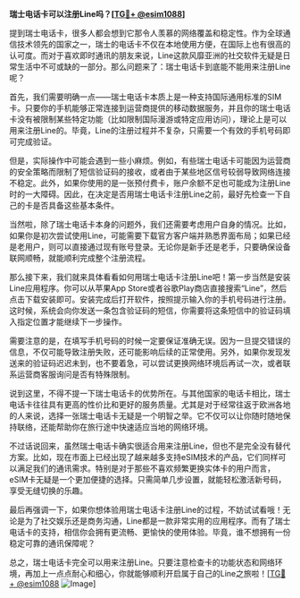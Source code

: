 **瑞士电话卡可以注册Line吗？[[TG💪+ @esim1088](https://t.me/s/esim1088)]**

提到瑞士电话卡，很多人都会想到它那令人羡慕的网络覆盖和稳定性。作为全球通信技术领先的国家之一，瑞士的电话卡不仅在本地使用方便，在国际上也有很高的认可度。而对于喜欢即时通讯的朋友来说，Line这款风靡亚洲的社交软件无疑是日常生活中不可或缺的一部分。那么问题来了：瑞士电话卡到底能不能用来注册Line呢？

首先，我们需要明确一点——瑞士电话卡本质上是一种支持国际通用标准的SIM卡。只要你的手机能够正常连接到运营商提供的移动数据服务，并且你的瑞士电话卡没有被限制某些特定功能（比如限制国际漫游或特定应用访问），理论上是可以用来注册Line的。毕竟，Line的注册过程并不复杂，只需要一个有效的手机号码即可完成验证。

但是，实际操作中可能会遇到一些小麻烦。例如，有些瑞士电话卡可能因为运营商的安全策略而限制了短信验证码的接收，或者由于某些地区信号较弱导致网络连接不稳定。此外，如果你使用的是一张预付费卡，账户余额不足也可能成为注册Line时的一大障碍。因此，在决定是否用瑞士电话卡注册Line之前，最好先检查一下自己的卡是否具备这些基本条件。

当然啦，除了瑞士电话卡本身的问题外，我们还需要考虑用户自身的情况。比如，如果你是初次尝试使用Line，可能需要下载官方客户端并熟悉界面布局；如果已经是老用户，则可以直接通过现有账号登录。无论你是新手还是老手，只要确保设备联网顺畅，就能顺利完成整个注册流程。

那么接下来，我们就来具体看看如何用瑞士电话卡注册Line吧！第一步当然是安装Line应用程序。你可以从苹果App Store或者谷歌Play商店直接搜索“Line”，然后点击下载安装即可。安装完成后打开软件，按照提示输入你的手机号码进行注册。这时候，系统会向你发送一条包含验证码的短信，你需要将这条短信中的验证码填入指定位置才能继续下一步操作。

需要注意的是，在填写手机号码的时候一定要保证准确无误。因为一旦提交错误的信息，不仅可能导致注册失败，还可能影响后续的正常使用。另外，如果你发现发送来的验证码迟迟未到，也不要着急，可以尝试更换网络环境后再试一次，或者联系运营商客服询问是否有特殊限制。

说到这里，不得不提一下瑞士电话卡的优势所在。与其他国家的电话卡相比，瑞士电话卡往往具有更高的性价比和更好的服务质量。尤其是对于经常往返于欧洲各地的人来说，选择一张瑞士电话卡无疑是一个明智之举。它不仅可以让你随时随地保持联络，还能帮助你在旅行途中快速适应当地的网络环境。

不过话说回来，虽然瑞士电话卡确实很适合用来注册Line，但也不是完全没有替代方案。比如，现在市面上已经出现了越来越多支持eSIM技术的产品，它们同样可以满足我们的通讯需求。特别是对于那些不喜欢频繁更换实体卡的用户而言，eSIM卡无疑是一个更加便捷的选择。只需简单几步设置，就能轻松激活新号码，享受无缝切换的乐趣。

最后再强调一下，如果你想体验用瑞士电话卡注册Line的过程，不妨试试看哦！无论是为了社交娱乐还是商务沟通，Line都是一款非常实用的应用程序。而有了瑞士电话卡的支持，相信你会拥有更流畅、更愉快的使用体验。毕竟，谁不想拥有一份稳定可靠的通讯保障呢？

总之，瑞士电话卡完全可以用来注册Line。只要注意检查卡的功能状态和网络环境，再加上一点点耐心和细心，你就能够顺利开启属于自己的Line之旅啦！[[TG💪+ @esim1088](https://t.me/s/esim1088) ![Image](https://i.postimg.cc/4NQfJmqS/Snipaste-2025-05-13-00-14-12.png)]